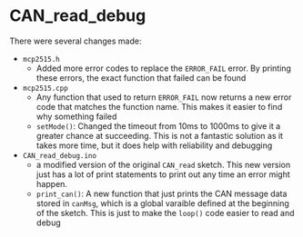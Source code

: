 # CAN_read_debug

There were several changes made:
* `mcp2515.h`
	* Added more error codes to replace the `ERROR_FAIL` error. By printing these errors, the exact function that failed can be found
* `mcp2515.cpp`
	* Any function that used to return `ERROR_FAIL` now returns a new error code that matches the function name. This makes it easier to find why something failed
	* `setMode()`: Changed the timeout from 10ms to 1000ms to give it a greater chance at succeeding. This is not a fantastic solution as it takes more time, but it does help with reliability and debugging
* `CAN_read_debug.ino`
	* a modified version of the original `CAN_read` sketch. This new version just has a lot of print statements to print out any time an error might happen.
	* `print_can()`: A new function that just prints the CAN message data stored in `canMsg`, which is a global varaible defined at the beginning of the sketch. This is just to make the `loop()` code easier to read and debug
